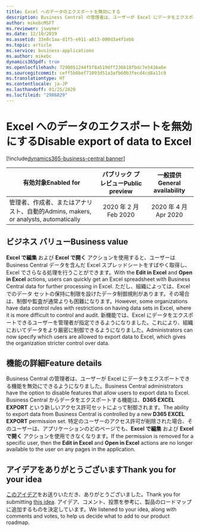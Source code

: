```yaml
---
title: Excel へのデータのエクスポートを無効にする
description: Business Central の管理者は、ユーザーが Excel にデータをエクスポートできる機能を無効にできるようになりました。
author: mikebcMSFT
ms.reviewer: jswymer
ms.date: 12/10/2019
ms.assetid: 33e8c1aa-d1f5-e911-a813-000d3a4f1ebb
ms.topic: article
ms.service: business-applications
ms.author: mikebc
dynamics365pdf: true
ms.openlocfilehash: 7298051244f5f8a519dff236b18fbdc7e5436a0e
ms.sourcegitcommit: ceff5b6bef71093d51a3afb60b3fecd4cd8a11c8
ms.translationtype: HT
ms.contentlocale: ja-JP
ms.lasthandoff: 01/25/2020
ms.locfileid: "2986829"
---
```

# <a name="disable-export-of-data-to-excel"></a><span data-ttu-id="0d884-103">Excel へのデータのエクスポートを無効にする</span><span class="sxs-lookup"><span data-stu-id="0d884-103">Disable export of data to Excel</span></span>
[!include[dynamics365-business-central banner](../includes/dynamics365-business-central.md)]

| <span data-ttu-id="0d884-104">有効対象</span><span class="sxs-lookup"><span data-stu-id="0d884-104">Enabled for</span></span>    |  <span data-ttu-id="0d884-105">パブリック プレビュー</span><span class="sxs-lookup"><span data-stu-id="0d884-105">Public preview</span></span> | <span data-ttu-id="0d884-106">一般提供</span><span class="sxs-lookup"><span data-stu-id="0d884-106">General availability</span></span> | 
| ---------- | :----------: |:----------: |
|<span data-ttu-id="0d884-107">管理者、作成者、またはアナリスト、自動的</span><span class="sxs-lookup"><span data-stu-id="0d884-107">Admins, makers, or analysts, automatically</span></span>|<span data-ttu-id="0d884-108">2020 年 2 月</span><span class="sxs-lookup"><span data-stu-id="0d884-108">Feb 2020</span></span>| <span data-ttu-id="0d884-109">2020 年 4 月</span><span class="sxs-lookup"><span data-stu-id="0d884-109">Apr 2020</span></span>|


## <a name="business-value"></a><span data-ttu-id="0d884-110">ビジネス バリュー</span><span class="sxs-lookup"><span data-stu-id="0d884-110">Business value</span></span>
<!-- bv start -->
<span data-ttu-id="0d884-111">**Excel で編集** および **Excel で開く** アクションを使用すると、ユーザーは Business Central データを含んだ Excel スプレッドシートをすばやく取得し、Excel でさらなる処理を行うことができます。</span><span class="sxs-lookup"><span data-stu-id="0d884-111">With the **Edit in Excel** and **Open in Excel** actions, users can quickly get an Excel spreadsheet with Business Central data for further processing in Excel.</span></span> <span data-ttu-id="0d884-112">ただし、組織によっては、Excel でのデータ セットの保持に制限を設けたデータ制御規則があります。その場合は、制御や監査が通常よりも困難になります。</span><span class="sxs-lookup"><span data-stu-id="0d884-112">However, some organizations have data control rules with restrictions on having data sets in Excel, where it is more difficult to control and audit.</span></span> <span data-ttu-id="0d884-113">新機能では、Excel にデータをエクスポートできるユーザーを管理者が指定できるようになりました。これにより、組織においてデータをより厳密に制御できるようになりました。</span><span class="sxs-lookup"><span data-stu-id="0d884-113">Administrators can now specify which users are allowed to export data to Excel, which gives the organization stricter control over data.</span></span>
<!-- bv end -->



## <a name="feature-details"></a><span data-ttu-id="0d884-114">機能の詳細</span><span class="sxs-lookup"><span data-stu-id="0d884-114">Feature details</span></span>
<!--feature detail start -->
<span data-ttu-id="0d884-115">Business Central の管理者は、ユーザーが Excel にデータをエクスポートできる機能を無効にできるようになりました。</span><span class="sxs-lookup"><span data-stu-id="0d884-115">Business Central administrators have the option to disable features that allow users to export data to Excel.</span></span> <span data-ttu-id="0d884-116">Business Central からデータをエクスポートする機能は、**D365 EXCEL EXPORT** という新しいアクセス許可セットによって制御されます。</span><span class="sxs-lookup"><span data-stu-id="0d884-116">The ability to export data from Business Central is controlled by a new **D365 EXCEL EXPORT** permission set.</span></span> <span data-ttu-id="0d884-117">特定のユーザーのアクセス許可が削除された場合、そのユーザーは、アプリケーションのどのページでも、**Excel で編集** および **Excel で開く** アクションを使用できなくなります。</span><span class="sxs-lookup"><span data-stu-id="0d884-117">If the permission is removed for a specific user, then the **Edit in Excel** and **Open in Excel** actions are no longer available to the user on any pages in the application.</span></span>
<!--feature detail end -->









## <a name="thank-you-for-your-idea"></a><span data-ttu-id="0d884-118">アイデアをありがとうございます</span><span class="sxs-lookup"><span data-stu-id="0d884-118">Thank you for your idea</span></span>
<span data-ttu-id="0d884-119">[このアイデア](https://experience.dynamics.com/ideas/idea/?ideaid=4ec3ffd8-2a70-e911-80e7-0003ff68897c)をお送りいただき、ありがとうございました。</span><span class="sxs-lookup"><span data-stu-id="0d884-119">Thank you for submitting [this idea](https://experience.dynamics.com/ideas/idea/?ideaid=4ec3ffd8-2a70-e911-80e7-0003ff68897c).</span></span> <span data-ttu-id="0d884-120">アイデア、コメント、投票を参考に、製品のロードマップに追加するものを決定しています。</span><span class="sxs-lookup"><span data-stu-id="0d884-120">We listened to your idea, along with comments and votes, to help us decide what to add to our product roadmap.</span></span>
